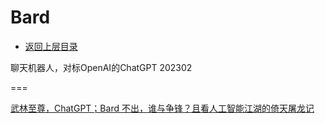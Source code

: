 # Bard

* [返回上层目录](../google.md)



聊天机器人，对标OpenAI的ChatGPT 202302



===

[武林至尊，ChatGPT；Bard 不出，谁与争锋？且看人工智能江湖的倚天屠龙记](https://mp.weixin.qq.com/s/uC3mx9xlZBLJtp1VQlUQFg)

